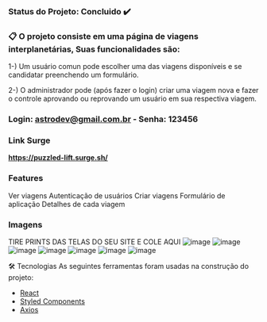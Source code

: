 ### Status do Projeto: Concluido ✔️

### 📋 O projeto consiste em uma página de viagens interplanetárias, Suas funcionalidades são:

1-) Um usuário comun pode escolher uma das viagens disponíveis e se candidatar preenchendo um formulário.

2-) O administrador pode (após fazer o login) criar uma viagem nova e fazer o controle aprovando ou reprovando um usuário em sua respectiva viagem.


### Login: astrodev@gmail.com.br - Senha: 123456

### Link Surge 
**https://puzzled-lift.surge.sh/**

### Features
 Ver viagens
 Autenticação de usuários
 Criar viagens
 Formulário de aplicação
 Detalhes de cada viagem

### Imagens
TIRE PRINTS DAS TELAS DO SEU SITE E COLE AQUI
![image](https://user-images.githubusercontent.com/61365431/166167173-ed6cb711-2ef9-4373-8886-7495ee8bc074.png)
![image](https://user-images.githubusercontent.com/61365431/166167193-32d06f5a-52da-4570-9509-234614cdccf3.png)
![image](https://user-images.githubusercontent.com/61365431/166167199-2eddf4da-c177-451b-bc91-6ceb9612f4a5.png)
![image](https://user-images.githubusercontent.com/61365431/166167217-385894d7-cc07-4580-90f6-636489b2a333.png)
![image](https://user-images.githubusercontent.com/61365431/166167226-b85d084c-008c-426f-a250-1cb5232c70eb.png)
![image](https://user-images.githubusercontent.com/61365431/166167231-a6915dc6-a88f-47bd-ae91-f3dfc010ee86.png)
![image](https://user-images.githubusercontent.com/61365431/166167252-bc9e79cc-a6a3-47f1-9aa5-c1dc2cf69957.png)

🛠 Tecnologias
As seguintes ferramentas foram usadas na construção do projeto:

- [React](https://pt-br.reactjs.org/)
- [Styled Components](https://www.styled-components.com/)
- [Axios](https://github.com/axios/axios)



